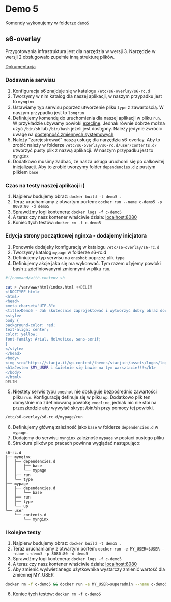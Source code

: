 # Demo 5

Komendy wykonujemy w folderze `demo5`

## s6-overlay

Przygotowania infrastruktura jest dla narzędzia w wersji 3. Narzędzie w wersji 2 obsługowało zupełnie inną strukturę plików.

[Dokumentacja](https://github.com/just-containers/s6-overlay)

### Dodawanie serwisu

1. Konfiguracja s6 znajduje się w katalogu `/etc/s6-overlay/s6-rc.d`
2. Tworzymy w nim katalog dla naszej aplikacji, w naszym przypadku jest to `mynginx`
3. Ustawiamy typ serwisu poprzez utworzenie pliku `type` z zawartością. W naszym przypadku jest to `longrun`
4. Definiujemy komendę do uruchomienia dla naszej aplikacji w pliku `run`. W przykładzie używamy powłoki [execline](https://skarnet.org/software/execline/index.html). Jednak równie dobrze można użyć `/bin/sh` lub `/bin/bash` jeżeli jest dostępny. Należy jedynie zwrócić uwagę na [dostępność zmiennych systemowych](https://github.com/just-containers/s6-overlay#container-environment)
5. Należy "zarejestrować" naszą usługę dla narzędzia s6-overlay. Aby to zrobić należy w folderze `/etc/s6-overlay/s6-rc.d/user/contents.d/` utworzyć pusty plik z nazwą aplikacji. W naszym przypadku jest to `mynginx`
6. Dodatkowo musimy zadbać, ze nasza usługa uruchomi się po całkowitej inicjalizacji. Aby to zrobić tworzymy folder `dependencies.d` z pustym plikiem `base`

### Czas na testy naszej aplikacji :)

1. Najpierw budujemy obraz: `docker build -t demo5 .`
2. Teraz uruchamiamy z otwartym portem: `docker run --name c-demo5 -p 8080:80 -d demo5`
3. Sprawdźmy logi kontenera: `docker logs -f c-demo5`
4. A teraz czy nasz kontener właściwie działa: [localhost:8080](http://localhost:8080/)
5. Koniec tych testów: `docker rm -f c-demo5`

### Edycja strony początkowej nginxa - dodajemy inicjatora

1. Ponownie dodajeky konfigurację w katalogu `/etc/s6-overlay/s6-rc.d`
2. Tworzymy katalog `mypage` w folderze s6-rc.d
3. Definiujemy typ serwisu na `oneshot` poprzez plik `type`
4. Definiujemy akcje jaka się ma wykonwać. Tym razem użyjemy powłoki bash z zdefiniowanymi zmiennymi w pliku `run`.
```bash
#!/command/with-contenv sh

cat > /var/www/html/index.html <<DELIM
<!DOCTYPE html> 
<html>
<head>
<meta charset="UTF-8">
<title>Demo5 - Jak skutecznie zaprojektować i wytworzyć dobry obraz dockerowy</title>
<style>
body {
background-color: red;
text-align: center;
color: yellow;
font-family: Arial, Helvetica, sans-serif;
}
</style>
</head>
<body>
<img src="https://stacja.it/wp-content/themes/stacjait/assets/logos/logo-stacjait-white@2x.png" alt="Stacja.it"><br>
<h1>Jestem $MY_USER i świetnie się bawie na tym warsztacie!!!</h1>
</body>
</html>
DELIM
```
5. Niestety serwis typu `oneshot` nie obsługuje bezpośrednio zawartości pliku `run`. Konfigurację definuje się w pliku `up`. Dodatkowo plik ten domyślnie ma zdefiniowaną powłokę `execline`, jednak nic nie stoi na przeszkodzie aby wywyłać skrypt /bin/sh przy pomocy tej powłoki.
```bash
/etc/s6-overlay/s6-rc.d/mypage/run
```
6. Definiujemy główną zależność jako `base` w folderze `dependencies.d` w `mypage`.
7. Dodajemy do serwisu `mynginx` zależność `mypage` w postaci pustego pliku
8. Struktura plików po pracach powinna wyglądać następująco:
```
s6-rc.d
├── mynginx
│   ├── dependencies.d
│   │   ├── base
│   │   └── mypage
│   ├── run
│   └── type
├── mypage
│   ├── dependencies.d
│   │   └── base
│   ├── run
│   ├── type
│   └── up
└── user
    └── contents.d
        └── mynginx
```

### I kolejne testy

1. Najpierw budujemy obraz: `docker build -t demo5 .`
2. Teraz uruchamiamy z otwartym portem: `docker run -e MY_USER=$USER --name c-demo5 -p 8080:80 -d demo5`
3. Sprawdźmy logi kontenera: `docker logs -f c-demo5`
4. A teraz czy nasz kontener właściwie działa: [localhost:8080](http://localhost:8080/)
5. Aby zmienić wyświetlanego użytkownika wystarczy zmienić wartość dla zmiennej MY_USER
```bash
docker rm -f c-demo5 && docker run -e MY_USER=superadmin --name c-demo5 -p 8080:80 -d demo5
```
6. Koniec tych testów: `docker rm -f c-demo5`